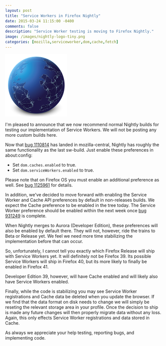 ```yaml
---
layout: post
title: "Service Workers in Firefox Nightly"
date: 2015-03-24 11:15:00 -0400
comments: false
description: "Service Worker testing is moving to Firefox Nightly."
image: /images/nightly-logo-tiny.png
categories: [mozilla,serviceworker,dom,cache,fetch]
---
```


<img class="pull-right" src="/images/nightly-logo-small.png" width="200"/>

I'm pleased to announce that we now recommend normal Nightly builds for testing
our implementation of Service Workers.  We will not be posting any more custom
builds here.

<!-- more -->

Now that [bug 1110814][] has landed in mozilla-central, Nightly has roughly the
same functionality as the last sw-build.  Just enable these preferences in
about:config:

* Set `dom.caches.enabled` to true.
* Set `dom.serviceWorkers.enabled` to true.

Please note that on Firefox OS you must enable an additional preference as well.
See [bug 1125961][] for details.

In addition, we've decided to move forward with enabling the Service Worker and
Cache API preferences by default in non-releases builds.  We expect the Cache
preference to be enabled in the tree today.  The Service Worker preference should
be enabled within the next week once [bug 931249][] is complete.

When Nightly merges to Aurora (Developer Edition), these preferences will also be
enabled by default there.  They will not, however, ride the trains to Beta or
Release yet.  We feel we need more time stabilizing the implementation before that
can occur.

So, unfortunately, I cannot tell you exactly which Firefox Release will ship with
Service Workers yet.  It will definitely not be Firefox 39.  Its possible Service
Workers will ship in Firefox 40, but its more likely to finally be enabled in
Firefox 41.

Developer Edition 39, however, will have Cache enabled and will likely also have
Service Workers enabled.

Finally, while the code is stabilizing you may see Service Worker registrations
and Cache data be deleted when you update the browser.  If we find that the data
format on disk needs to change we will simply be reseting the relevant storage
area in your profile.  Once the decision to ship is made any future changes will
then properly migrate data without any loss.  Again, this only effects Service
Worker registrations and data stored in Cache.

As always we appreciate your help testing, reporting bugs, and implementing code.

[bug 1110814]: https://bugzilla.mozilla.org/show_bug.cgi?id=1110814
[bug 1125961]: https://bugzilla.mozilla.org/show_bug.cgi?id=1125961#c35
[bug 931249]: https://bugzilla.mozilla.org/show_bug.cgi?id=931249

